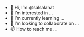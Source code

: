 - 👋 Hi, I’m @salsalahat
- 👀 I’m interested in ...
- 🌱 I’m currently learning ...
- 💞️ I’m looking to collaborate on ...
- 📫 How to reach me ...

<!---
salsalahat/salsalahat is a ✨ special ✨ repository because its `README.md` (this file) appears on your GitHub profile.
You can click the Preview link to take a look at your changes.
--->
